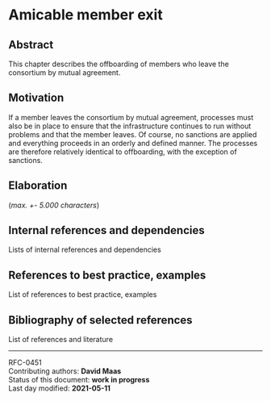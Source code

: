 # Amicable member exit

## Abstract

This chapter describes the offboarding of members who leave the consortium by mutual agreement.
    
## Motivation

If a member leaves the consortium by mutual agreement, processes must also be in place to ensure that the infrastructure continues to run without problems and that the member leaves. Of course, no sanctions are applied and everything proceeds in an orderly and defined manner. The processes are therefore relatively identical to offboarding, with the exception of sanctions. 
    
## Elaboration

(*max. +- 5.000 characters*)
    
## Internal references and dependencies

Lists of internal references and dependencies 
    
## References to best practice, examples  

List of references to best practice, examples 
	
## Bibliography of selected references

List of references and literature

________

RFC-0451    
Contributing authors: **David Maas**   
Status of this document: **work in progress**    
Last day modified: **2021-05-11**